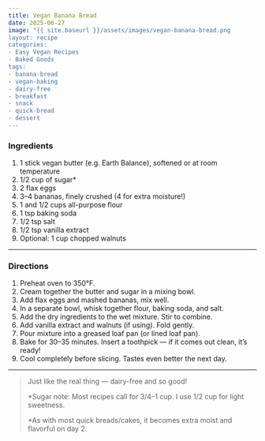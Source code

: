 ```yaml
---
title: Vegan Banana Bread
date: 2025-06-27
image: "{{ site.baseurl }}/assets/images/vegan-banana-bread.png
layout: recipe
categories:
- Easy Vegan Recipes
- Baked Goods
tags:
- banana-bread
- vegan-baking
- dairy-free
- breakfast
- snack
- quick-bread
- dessert
---
```


### Ingredients

1. 1 stick vegan butter (e.g. Earth Balance), softened or at room temperature  
2. 1/2 cup of sugar*  
3. 2 flax eggs  
4. 3–4 bananas, finely crushed (4 for extra moisture!)  
5. 1 and 1/2 cups all-purpose flour  
6. 1 tsp baking soda  
7. 1/2 tsp salt  
8. 1/2 tsp vanilla extract  
9. Optional: 1 cup chopped walnuts  

---

### Directions

1. Preheat oven to 350°F.  
2. Cream together the butter and sugar in a mixing bowl.  
3. Add flax eggs and mashed bananas, mix well.  
4. In a separate bowl, whisk together flour, baking soda, and salt.  
5. Add the dry ingredients to the wet mixture. Stir to combine.  
6. Add vanilla extract and walnuts (if using). Fold gently.  
7. Pour mixture into a greased loaf pan (or lined loaf pan).  
8. Bake for 30–35 minutes. Insert a toothpick — if it comes out clean, it’s ready!  
9. Cool completely before slicing. Tastes even better the next day.

---

> Just like the real thing — dairy-free and so good!  
>  
> \*Sugar note: Most recipes call for 3/4–1 cup. I use 1/2 cup for light sweetness.  
>  
> \*As with most quick breads/cakes, it becomes extra moist and flavorful on day 2.
